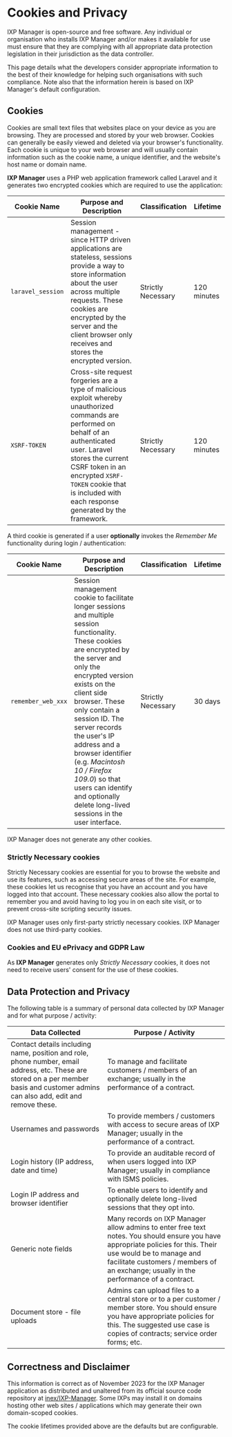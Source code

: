 # Cookies and Privacy

IXP Manager is open-source and free software. Any individual or organisation who installs IXP Manager and/or makes it available for use must ensure that they are complying with all appropriate data protection legislation in their jurisdiction as the data controller.

This page details what the developers consider appropriate information to the best of their knowledge for helping such organisations with such compliance. Note also that the information herein is based on IXP Manager's default configuration. 


## Cookies


Cookies are small text files that websites place on your device as you are browsing. They are processed and stored by your web browser. Cookies can generally be easily viewed and deleted via your browser's functionality. Each cookie is unique to your web browser and will usually contain information such as the cookie name, a unique identifier, and the website's host name or domain name.

**IXP Manager** uses a PHP web application framework called Laravel and it generates two encrypted cookies which are required to use the application: 

| Cookie Name | Purpose and Description | Classification | Lifetime |
|-------|--------|------|------|
| `laravel_session` | Session management - since HTTP driven applications are stateless, sessions provide a way to store information about the user across multiple requests. These cookies are encrypted by the server and the client browser only receives and stores the encrypted version. | Strictly Necessary | 120 minutes |
| `XSRF-TOKEN` | Cross-site request forgeries are a type of malicious exploit whereby unauthorized commands are performed on behalf of an authenticated user. Laravel stores the current CSRF token in an encrypted `XSRF-TOKEN` cookie that is included with each response generated by the framework.  | Strictly Necessary | 120 minutes |

A third cookie is generated if a user **optionally** invokes the *Remember Me* functionality during login / authentication:

| Cookie Name | Purpose and Description | Classification | Lifetime |
|-------|--------|------|------|
| `remember_web_xxx` | Session management cookie to facilitate longer sessions and multiple session functionality. These cookies are encrypted by the server and only the encrypted version exists on the client side browser. These only contain a session ID. The server records the user's IP address and a browser identifier (e.g. *Macintosh 10 / Firefox 109.0*) so that users can identify and optionally delete long-lived sessions in the user interface. | Strictly Necessary | 30 days |

IXP Manager does not generate any other cookies.


### Strictly Necessary cookies

Strictly Necessary cookies are essential for you to browse the website and use its features, such as accessing secure areas of the site. For example, these cookies let us recognise that you have an account and you have logged into that account. These necessary cookies also allow the portal to remember you and avoid having to log you in on each site visit, or to prevent cross-site scripting security issues.

IXP Manager uses only first-party strictly necessary cookies. IXP Manager does not use third-party cookies.



### Cookies and EU ePrivacy and GDPR Law

As **IXP Manager** generates only *Strictly Necessary* cookies, it does not need to receive users' consent for the use of these cookies.


## Data Protection and Privacy

The following table is a summary of personal data collected by IXP Manager and for what purpose / activity:

| Data Collected | Purpose / Activity |
|---------|---------|
| Contact details including name, position and role, phone number, email address, etc. These are stored on a per member basis and customer admins can also add, edit and remove these. | To manage and facilitate customers / members of an exchange; usually in the performance of a contract.  |
| Usernames and passwords | To provide members / customers with access to secure areas of IXP Manager; usually in the performance of a contract. |
| Login history (IP address, date and time) | To provide an auditable record of when users logged into IXP Manager; usually in compliance with ISMS policies. |
| Login IP address and browser identifier | To enable users to identify and optionally delete long-lived sessions that they opt into. |
| Generic note fields | Many records on IXP Manager allow admins to enter free text notes. You should ensure you have appropriate policies for this. Their use would be to manage and facilitate customers / members of an exchange; usually in the performance of a contract. |
| Document store - file uploads | Admins can upload files to a central store or to a per customer / member store. You should ensure you have appropriate policies for this. The suggested use case is copies of contracts; service order forms; etc. |


## Correctness and Disclaimer

This information is correct as of November 2023 for the IXP Manager application as distributed and unaltered from its official source code repository at [inex/IXP-Manager](https://github.com/inex/IXP-Manager). Some IXPs may install it on domains hosting other web sites / applications which may generate their own domain-scoped cookies.

The cookie lifetimes provided above are the defaults but are configurable.

